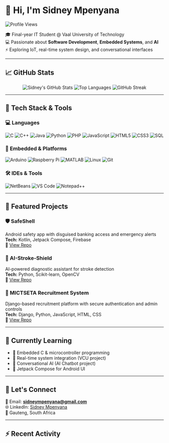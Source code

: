 # 👋 Hi, I'm Sidney Mpenyana

![Profile Views](https://komarev.com/ghpvc/?username=Sidney081&color=blue)

🎓 Final-year IT Student @ Vaal University of Technology  
💻 Passionate about **Software Development**, **Embedded Systems**, and **AI**  
⚡ Exploring IoT, real-time system design, and conversational interfaces  

---

## 📈 GitHub Stats

<!-- GitHub Stats Cards -->
<div align="center">
  
![Sidney's GitHub Stats](https://github-readme-stats.vercel.app/api?username=Sidney081&show_icons=true&theme=radical&hide_border=true)
![Top Languages](https://github-readme-stats.vercel.app/api/top-langs/?username=Sidney081&layout=compact&theme=radical&hide_border=true)
![GitHub Streak](https://github-readme-streak-stats.herokuapp.com/?user=Sidney081&theme=radical&hide_border=true)

</div>

---

## 🔧 Tech Stack & Tools

### 💻 Languages
![C](https://img.shields.io/badge/-C-00599C?style=flat&logo=c&logoColor=white)
![C++](https://img.shields.io/badge/-C++-00599C?style=flat&logo=cpp&logoColor=white)
![Java](https://img.shields.io/badge/-Java-007396?style=flat&logo=java&logoColor=white)
![Python](https://img.shields.io/badge/-Python-3776AB?style=flat&logo=python&logoColor=white)
![PHP](https://img.shields.io/badge/-PHP-777BB4?style=flat&logo=php&logoColor=white)
![JavaScript](https://img.shields.io/badge/-JavaScript-F7DF1E?style=flat&logo=javascript&logoColor=black)
![HTML5](https://img.shields.io/badge/-HTML5-E34F26?style=flat&logo=html5&logoColor=white)
![CSS3](https://img.shields.io/badge/-CSS3-1572B6?style=flat&logo=css3&logoColor=white)
![SQL](https://img.shields.io/badge/-SQL-003B57?style=flat&logo=postgresql&logoColor=white)

### 🔌 Embedded & Platforms
![Arduino](https://img.shields.io/badge/-Arduino-00979D?style=flat&logo=arduino&logoColor=white)
![Raspberry Pi](https://img.shields.io/badge/-Raspberry%20Pi-A22846?style=flat&logo=raspberrypi&logoColor=white)
![MATLAB](https://img.shields.io/badge/-MATLAB-FF8000?style=flat&logo=Mathworks&logoColor=white)
![Linux](https://img.shields.io/badge/-Linux-FCC624?style=flat&logo=linux&logoColor=black)
![Git](https://img.shields.io/badge/-Git-F05032?style=flat&logo=git&logoColor=white)

### 🛠️ IDEs & Tools
![NetBeans](https://img.shields.io/badge/-NetBeans-1B6AC6?style=flat&logo=apachenetbeanside&logoColor=white)
![VS Code](https://img.shields.io/badge/-VS%20Code-007ACC?style=flat&logo=visualstudiocode&logoColor=white)
![Notepad++](https://img.shields.io/badge/-Notepad++-90E59A?style=flat&logo=notepadplusplus&logoColor=black)

---

## 🎯 Featured Projects

### 🛡️ SafeShell
Android safety app with disguised banking access and emergency alerts  
**Tech:** Kotlin, Jetpack Compose, Firebase  
🔗 [View Repo](https://github.com/Sidney081/SafeShell)

### 🧠 AI-Stroke-Shield
AI-powered diagnostic assistant for stroke detection  
**Tech:** Python, Scikit-learn, OpenCV  
🔗 [View Repo](https://github.com/Sidney081/AI-Stroke-Shield)

### 🏢 MICTSETA Recruitment System
Django-based recruitment platform with secure authentication and admin controls  
**Tech:** Django, Python, JavaScript, HTML, CSS  
🔗 [View Repo](https://github.com/mictseta-recruitment-system/mictseta_recruitment_system)

---

## 🧠 Currently Learning

- 🔧 Embedded C & microcontroller programming  
- 📡 Real-time system integration (VCU project)  
- 🤖 Conversational AI (AI Chatbot project)  
- 🧩 Jetpack Compose for Android UI  

---

## 🤝 Let's Connect

📧 Email: **sidneympenyana@gmail.com**  
🌐 LinkedIn: [Sidney Mpenyana](https://www.linkedin.com/in/sidney-mpenyana-891091147/)  
📍 Gauteng, South Africa

---

## ⚡ Recent Activity

<!--RECENT_ACTIVITY:start-->
<!--RECENT_ACTIVITY:end-->

*<!--RECENT_ACTIVITY:last_update-->*
